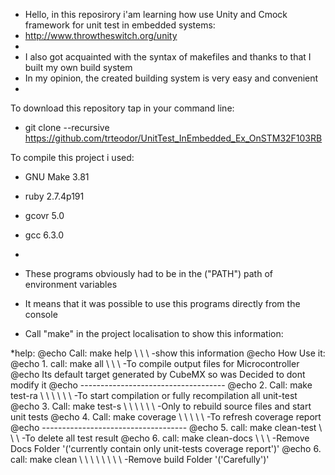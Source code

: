 * Hello, in this reposirory i'am learning how use Unity and Cmock framework for unit test in embedded systems:
* http://www.throwtheswitch.org/unity
* 
* I also got acquainted with the syntax of makefiles and thanks to that I built my own build system
* In my opinion, the created building system is very easy and convenient
* 
To download this repository tap in your command line:
* git clone --recursive https://github.com/trteodor/UnitTest_InEmbedded_Ex_OnSTM32F103RB

To compile this project i used:
* GNU Make 3.81
* ruby 2.7.4p191
* gcovr 5.0
* gcc 6.3.0
* 
* These programs obviously had to be in the ("PATH") path of environment variables
* It means that it was possible to use this programs directly from the console

* Call "make" in the project localisation to show this information:

*help:
	@echo     Call: make help \ \ \ -show this information
	@echo	  How Use it:
	@echo	  1. call: make all  \ \ \ -To compile output files for Microcontroller
	@echo	  Its default target generated by CubeMX so was Decided to dont modify it
		@echo	  ------------------------------------
	@echo	  2. Call: make test-ra \ \ \ \ \ \ -To start compilation or fully recompilation all unit-test
	@echo	  3. Call: make test-s \ \ \  \ \ \ -Only to rebuild source files and start unit tests
	@echo	  4. Call: make coverage \ \ \ \ \ -To refresh coverage report
	@echo	  ------------------------------------
	@echo	  5. call: make clean-test \ \ \ -To delete all test result
	@echo	  6. call: make clean-docs  \ \ \ -Remove Docs Folder '('currently contain only unit-tests coverage report')'
	@echo	  6. call: make clean  \ \ \ \ \ \ \ \ -Remove build Folder '('Carefully')'


